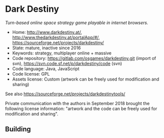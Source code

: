 # Dark Destiny

_Turn-based online space strategy game playable in internet browsers._

- Home: http://www.darkdestiny.at/, http://www.thedarkdestiny.at/portalApp/#/, https://sourceforge.net/projects/darkdestiny/
- State: mature, inactive since 2016
- Keywords: strategy, multiplayer online + massive
- Code repository: https://gitlab.com/osgames/darkdestiny.git (import of svn), https://svn.code.sf.net/p/darkdestiny/code (svn)
- Code language: Java, JavaScript
- Code license: GPL
- Assets license: Custom (artwork can be freely used for modification and sharing)

See also https://sourceforge.net/projects/darkdestinytools/

Private communication with the authors in September 2018 brought the following license information: "artwork and the code can be freely used for modification and sharing".

## Building

